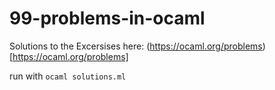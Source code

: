 # 99-problems-in-ocaml

Solutions to the Excersises here: (https://ocaml.org/problems)[https://ocaml.org/problems]

run with `ocaml solutions.ml`

